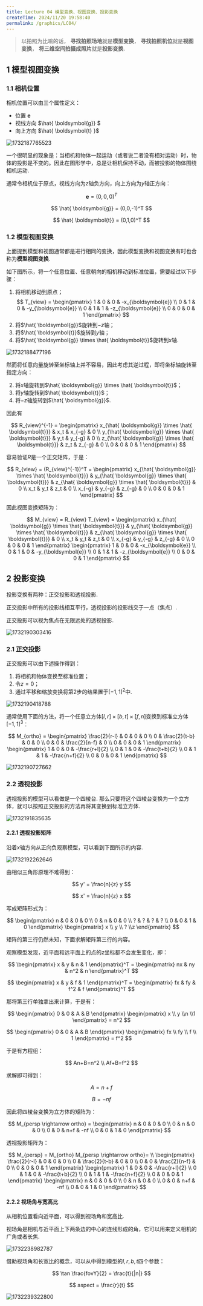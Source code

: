 ```yaml
---
title: Lecture 04 模型变换、视图变换、投影变换
createTime: 2024/11/20 19:58:40
permalink: /graphics/LC04/
---
```

> 以拍照为比喻的话，
> **寻找拍照场地**就是**模型变换**，
> **寻找拍照机位**就是**视图变换**，
> **将三维空间拍摄成照片**就是**投影变换.**

## 1 模型视图变换

### 1.1 相机位置

相机位置可以由三个属性定义：

- 位置 $\boldsymbol{e}$
- 视线方向 $\hat{ \boldsymbol{g}} $
- 向上方向 $\hat{ \boldsymbol{t} }$

![1732187765523](image/Lecture-04/1732187765523.png)

一个很明显的现象是：当相机和物体一起运动（或者说二者没有相对运动）时，物体的投影是不变的。因此在图形学中，总是让相机保持不动，而被投影的物体围绕相机运动.

通常令相机位于原点，视线方向为$z$轴负方向，向上方向为$y$轴正方向：

$$
\boldsymbol{e} = (0,0,0)^T
$$

$$
\hat{ \boldsymbol{g}} = (0,0,-1)^T
$$

$$
\hat{ \boldsymbol{t}} = (0,1,0)^T
$$

### 1.2 模型视图变换

上面提到模型和视图通常都是进行相同的变换，因此模型变换和视图变换有时也合称为**模型视图变换**.

如下图所示，将一个任意位置、任意朝向的相机移动到标准位置，需要经过以下步骤：

1. 将相机移动到原点；
   $$
   T_{view} = \begin{pmatrix}
   1 & 0 & 0 & -x_{\boldsymbol{e}} \\
   0 & 1 & 0 & -y_{\boldsymbol{e}} \\
   0 & 1 & 1 & -z_{\boldsymbol{e}} \\
   0 & 0 & 0 & 1 
   \end{pmatrix}
   $$
2. 将$\hat{ \boldsymbol{g}}$旋转到$-z$轴；
3. 将$\hat{ \boldsymbol{t}}$旋转到$y$轴；
4. 将$\hat{ \boldsymbol{g}} \times \hat{ \boldsymbol{t}}$旋转到$x$轴.

![1732188477196](image/Lecture-04/1732188477196.png)

然而将任意向量旋转至坐标轴上并不容易，因此考虑其逆过程，即将坐标轴旋转至指定方向：

2. 将$x$轴旋转到$\hat{ \boldsymbol{g}} \times \hat{ \boldsymbol{t}}$；
3. 将$y$轴旋转到$\hat{ \boldsymbol{t}}$；
4. 将$-z$轴旋转到$\hat{ \boldsymbol{g}}$.

因此有

$$
R_{view}^{-1} = \begin{pmatrix}
	x_{\hat{ \boldsymbol{g}} \times \hat{ \boldsymbol{t}}} & x_t & x_{-g} & 0 \\
	y_{\hat{ \boldsymbol{g}} \times \hat{ \boldsymbol{t}}} & y_t & y_{-g} & 0 \\
	z_{\hat{ \boldsymbol{g}} \times \hat{ \boldsymbol{t}}} & z_t & z_{-g} & 0 \\
  0 & 0 & 0 & 1
\end{pmatrix}
$$

容易验证$R$是一个正交矩阵，于是：

$$
R_{view} = (R_{view}^{-1})^T = \begin{pmatrix}
	x_{\hat{ \boldsymbol{g}} \times \hat{ \boldsymbol{t}}} & y_{\hat{ \boldsymbol{g}} \times \hat{ \boldsymbol{t}}} & z_{\hat{ \boldsymbol{g}} \times \hat{ \boldsymbol{t}}} & 0 \\
	x_t & y_t & z_t & 0 \\
	x_{-g} & y_{-g} & z_{-g} & 0 \\
  0 & 0 & 0 & 1
\end{pmatrix}
$$

因此视图变换矩阵为：

$$
M_{view} = R_{view} T_{view} =
\begin{pmatrix}
	x_{\hat{ \boldsymbol{g}} \times \hat{ \boldsymbol{t}}} & y_{\hat{ \boldsymbol{g}} \times \hat{ \boldsymbol{t}}} & z_{\hat{ \boldsymbol{g}} \times \hat{ \boldsymbol{t}}} & 0 \\
	x_t & y_t & z_t & 0 \\
	x_{-g} & y_{-g} & z_{-g} & 0 \\
  0 & 0 & 0 & 1
\end{pmatrix}
\begin{pmatrix}
   1 & 0 & 0 & -x_{\boldsymbol{e}} \\
   0 & 1 & 0 & -y_{\boldsymbol{e}} \\
   0 & 1 & 1 & -z_{\boldsymbol{e}} \\
   0 & 0 & 0 & 1 
   \end{pmatrix}
$$

## 2 投影变换

投影变换有两种：正交投影和透视投影.

正交投影中所有的投影线相互平行，透视投影的投影线交于一点（焦点）.

正交投影可以视为焦点在无限远处的透视投影.

![1732190303416](image/Lecture-04/1732190303416.png)

### 2.1 正交投影

正交投影可以由下述操作得到：

1. 将相机和物体变换至标准位置；
2. 令$z=0$；
3. 通过平移和缩放变换将第2步的结果置于$[-1,1]^2$中.

![1732190418788](image/Lecture-04/1732190418788.png)

通常使用下面的方法，将一个任意立方体$[l,r] \times [b,t] \times [f,n]$变换到标准立方体$[-1,1]^3$：

$$
M_{ortho} =
\begin{pmatrix}
	\frac{2}{r-l} & 0 & 0 & 0 \\
	0 & \frac{2}{t-b} & 0 & 0 \\
	0 & 0 & \frac{2}{n-f} & 0 \\
  0 & 0 & 0 & 1
\end{pmatrix}
\begin{pmatrix}
   1 & 0 & 0 & -\frac{r+l}{2} \\
   0 & 1 & 0 & -\frac{t+b}{2} \\
   0 & 1 & 1 & -\frac{n+f}{2} \\
   0 & 0 & 0 & 1 
   \end{pmatrix}
$$

![1732190727662](image/Lecture-04/1732190727662.png)

### 2.2 透视投影

透视投影的模型可以看做是一个四棱台. 那么只要将这个四棱台变换为一个立方体，就可以按照正交投影的方法再将其变换到标准立方体.

![1732191835635](image/Lecture-04/1732191835635.png)

#### 2.2.1 透视投影矩阵

沿着$x$轴方向从正向负观察模型，可以看到下图所示的内容.

![1732192262646](image/Lecture-04/1732192262646.png)

由相似三角形原理不难得到：

$$
y' = \frac{n}{z} y
$$

$$
x' = \frac{n}{z} x
$$

写成矩阵形式为：

$$
\begin{pmatrix}
	n & 0 & 0 & 0 \\
	0 & n & 0 & 0 \\
	? & ? & ? & ? \\
	0 & 0 & 1 & 0
\end{pmatrix}
\begin{pmatrix}
	x \\ y \\ ? \\z
\end{pmatrix}
$$

矩阵的第三行仍然未知，下面求解矩阵第三行的内容。

观察模型发现，近平面和远平面上的点的$z$坐标都不会发生变化，即：

$$
\begin{pmatrix} x & y & n & 1 \end{pmatrix}^T = \begin{pmatrix} nx & ny & n^2 & n \end{pmatrix}^T
$$

$$
\begin{pmatrix} x & y & f & 1 \end{pmatrix}^T = \begin{pmatrix} fx & fy & f^2 & f \end{pmatrix}^T
$$

那将第三行单独拿出来计算，于是有：

$$
\begin{pmatrix}
	0 & 0 & A & B
\end{pmatrix} 
\begin{pmatrix}
	x \\ y \\n \\1
\end{pmatrix} = n^2
$$

$$
\begin{pmatrix}
	0 & 0 & A & B
\end{pmatrix} 
\begin{pmatrix}
	fx \\ fy \\ f \\ 1
\end{pmatrix} = f^2
$$

于是有方程组：

$$
An+B=n^2 \\
Af+B=f^2
$$

求解即可得到：

$$
A=n+f
$$

$$
B=-nf
$$

因此将四棱台变换为立方体的矩阵为：

$$
M_{persp \rightarrow ortho} = \begin{pmatrix}
	n & 0 & 0 & 0 \\
	0 & n & 0 & 0 \\
	0 & 0 & n+f & -nf \\
	0 & 0 & 1 & 0
\end{pmatrix}
$$

透视投影矩阵为：

$$
M_{persp} = M_{ortho} M_{persp \rightarrow ortho}= \\
\begin{pmatrix}
	\frac{2}{r-l} & 0 & 0 & 0 \\
	0 & \frac{2}{t-b} & 0 & 0 \\
	0 & 0 & \frac{2}{n-f} & 0 \\
	0 & 0 & 0 & 1
\end{pmatrix}
\begin{pmatrix}
	1 & 0 & 0 & -\frac{r+l}{2} \\
	0 & 1 & 0 & -\frac{t+b}{2} \\
	0 & 1 & 1 & -\frac{n+f}{2} \\
	0 & 0 & 0 & 1 
\end{pmatrix}
\begin{pmatrix}
	n & 0 & 0 & 0 \\
	0 & n & 0 & 0 \\
	0 & 0 & n+f & -nf \\
	0 & 0 & 1 & 0
\end{pmatrix}
$$

#### 2.2.2 视场角与宽高比

从相机位置看向近平面，可以得到视场角和宽高比.

视场角是相机与近平面上下两条边的中心的连线形成的角，它可以用来定义相机的广角或者长焦.

![1732238982787](image/Lecture-04/1732238982787.png)

借助视场角和长宽比的概念，可以从中得到模型的$l,r,b,t$四个参数：

$$
\tan \frac{fovY}{2} = \frac{t}{|n|}
$$

$$
aspect = \frac{r}{t}
$$

![1732239322800](image/Lecture-04/1732239322800.png)
